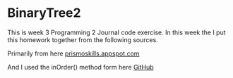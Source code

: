 # BinaryTree2
This is week 3 Programming 2 Journal code exercise.
In this week the I put this homework together from the following sources.

Primarily from here
[prismoskills.appspot.com](https://prismoskills.appspot.com/lessons/Binary_Trees/Tree_printing.jsp)

And I used the inOrder() method form here
[GitHub](https://javarevisited.blogspot.com/2016/08/inorder-traversal-of-binary-tree-in-java-recursion-iteration-example.html)